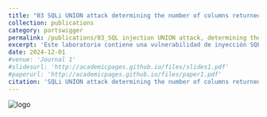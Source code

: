 ```yaml
---
title: "03 SQLi UNION attack determining the number of columns returned by the query"
collection: publications
category: portswigger
permalink: /publications/03_SQL injection UNION attack, determining the number of columns returned by the query
excerpt: 'Este laboratorio contiene una vulnerabilidad de inyección SQL en el campo de categoría del filtro de productos. Esta vulnerabilidad puede explotarse mediante un ataque UNION para recuperar datos de otras tablas. Para resolver el laboratorio, realizamos un ataque de inyección SQL que determina el número de columnas que devuelve la consulta. Este es el primer paso de un ataque UNION de inyección SQL. Utilizaremos esta técnica en laboratorios posteriores para construir el ataque completo.'
date: 2024-12-01
#venue: 'Journal 1'
#slidesurl: 'http://academicpages.github.io/files/slides1.pdf'
#paperurl: 'http://academicpages.github.io/files/paper1.pdf'
citation: 'SQLi UNION attack determining the number of columns returned by the query'
---
```


![logo]({{site.url}}/images/SQLi/sqli-3/logo.png)
